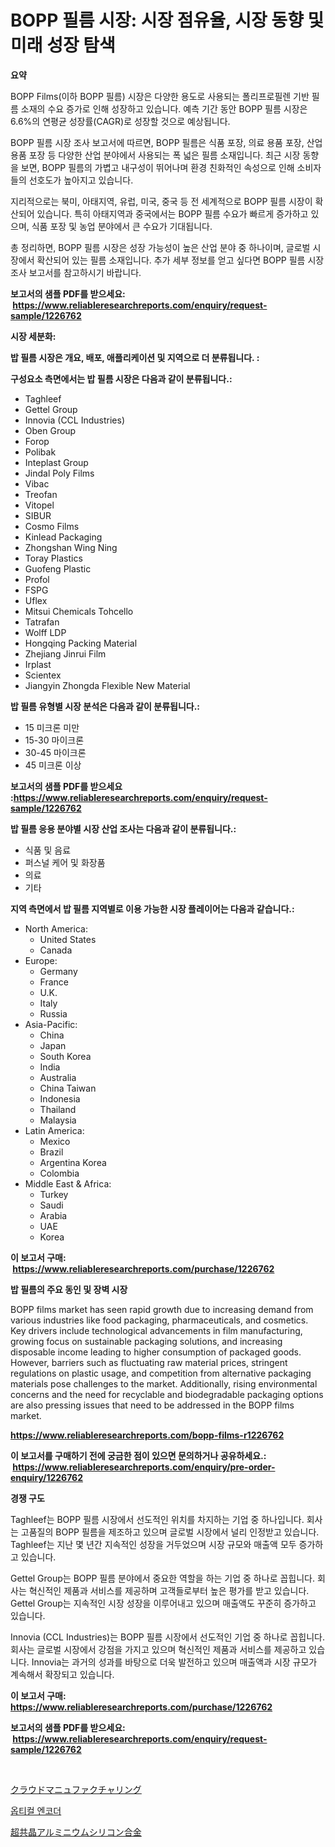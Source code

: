 <p><h1>BOPP 필름 시장: 시장 점유율, 시장 동향 및 미래 성장 탐색</h1></p><p><strong>요약</strong></p>
<p><p>BOPP Films(이하 BOPP 필름) 시장은 다양한 용도로 사용되는 폴리프로필렌 기반 필름 소재의 수요 증가로 인해 성장하고 있습니다. 예측 기간 동안 BOPP 필름 시장은 6.6%의 연평균 성장률(CAGR)로 성장할 것으로 예상됩니다.</p><p>BOPP 필름 시장 조사 보고서에 따르면, BOPP 필름은 식품 포장, 의료 용품 포장, 산업 용품 포장 등 다양한 산업 분야에서 사용되는 폭 넓은 필름 소재입니다. 최근 시장 동향을 보면, BOPP 필름의 가볍고 내구성이 뛰어나며 환경 친화적인 속성으로 인해 소비자들의 선호도가 높아지고 있습니다.</p><p>지리적으로는 북미, 아태지역, 유럽, 미국, 중국 등 전 세계적으로 BOPP 필름 시장이 확산되어 있습니다. 특히 아태지역과 중국에서는 BOPP 필름 수요가 빠르게 증가하고 있으며, 식품 포장 및 농업 분야에서 큰 수요가 기대됩니다.</p><p>총 정리하면, BOPP 필름 시장은 성장 가능성이 높은 산업 분야 중 하나이며, 글로벌 시장에서 확산되어 있는 필름 소재입니다. 추가 세부 정보를 얻고 싶다면 BOPP 필름 시장 조사 보고서를 참고하시기 바랍니다.</p></p>
<p><strong>보고서의 샘플 PDF를 받으세요: &nbsp;<a href="https://www.reliableresearchreports.com/enquiry/request-sample/1226762">https://www.reliableresearchreports.com/enquiry/request-sample/1226762</a></strong></p>
<p><strong>시장 세분화:</strong></p>
<p><strong> 밥 필름 시장은 개요, 배포, 애플리케이션 및 지역으로 더 분류됩니다. :</strong></p>
<p><strong>구성요소 측면에서는 밥 필름 시장은 다음과 같이 분류됩니다.:</strong></p>
<p><ul><li>Taghleef</li><li>Gettel Group</li><li>Innovia (CCL Industries)</li><li>Oben Group</li><li>Forop</li><li>Polibak</li><li>Inteplast Group</li><li>Jindal Poly Films</li><li>Vibac</li><li>Treofan</li><li>Vitopel</li><li>SIBUR</li><li>Cosmo Films</li><li>Kinlead Packaging</li><li>Zhongshan Wing Ning</li><li>Toray Plastics</li><li>Guofeng Plastic</li><li>Profol</li><li>FSPG</li><li>Uflex</li><li>Mitsui Chemicals Tohcello</li><li>Tatrafan</li><li>Wolff LDP</li><li>Hongqing Packing Material</li><li>Zhejiang Jinrui Film</li><li>Irplast</li><li>Scientex</li><li>Jiangyin Zhongda Flexible New Material</li></ul></p>
<p><strong> 밥 필름 유형별 시장 분석은 다음과 같이 분류됩니다.:</strong></p>
<p><ul><li>15 미크론 미만</li><li>15-30 마이크론</li><li>30-45 마이크론</li><li>45 미크론 이상</li></ul></p>
<p><strong>보고서의 샘플 PDF를 받으세요 :<a href="https://www.reliableresearchreports.com/enquiry/request-sample/1226762">https://www.reliableresearchreports.com/enquiry/request-sample/1226762</a></strong></p>
<p><strong> 밥 필름 응용 분야별 시장 산업 조사는 다음과 같이 분류됩니다.:</strong></p>
<p><ul><li>식품 및 음료</li><li>퍼스널 케어 및 화장품</li><li>의료</li><li>기타</li></ul></p>
<p><strong>지역 측면에서 밥 필름 지역별로 이용 가능한 시장 플레이어는 다음과 같습니다.:</strong></p>
<p><ul>
    <li>
        North America:
        <ul>
            <li>United States</li>
            <li>Canada</li>
        </ul>
    </li>
    <li>
        Europe:
        <ul>
            <li>Germany</li>
            <li>France</li>
            <li>U.K.</li>
            <li>Italy</li>
            <li>Russia</li>
        </ul>
    </li>
    <li>
        Asia-Pacific:
        <ul>
            <li>China</li>
            <li>Japan</li>
            <li>South Korea</li>
            <li>India</li>
            <li>Australia</li>
            <li>China Taiwan</li>
            <li>Indonesia</li>
            <li>Thailand</li>
            <li>Malaysia</li>
        </ul>
    </li>
    <li>
        Latin America:
        <ul>
            <li>Mexico</li>
            <li>Brazil</li>
            <li>Argentina Korea</li>
            <li>Colombia</li>
        </ul>
    </li>
    <li>
        Middle East & Africa:
        <ul>
            <li>Turkey</li>
            <li>Saudi</li>
            <li>Arabia</li>
            <li>UAE</li>
            <li>Korea</li>
        </ul>
    </li>
    </ul></p>
<p><strong>이 보고서 구매: &nbsp;<a href="https://www.reliableresearchreports.com/purchase/1226762">https://www.reliableresearchreports.com/purchase/1226762</a></strong></p>
<p><strong>밥 필름의 주요 동인 및 장벽 시장</strong></p>
<p><p>BOPP films market has seen rapid growth due to increasing demand from various industries like food packaging, pharmaceuticals, and cosmetics. Key drivers include technological advancements in film manufacturing, growing focus on sustainable packaging solutions, and increasing disposable income leading to higher consumption of packaged goods. However, barriers such as fluctuating raw material prices, stringent regulations on plastic usage, and competition from alternative packaging materials pose challenges to the market. Additionally, rising environmental concerns and the need for recyclable and biodegradable packaging options are also pressing issues that need to be addressed in the BOPP films market.</p></p>
<p><strong><a href="https://www.reliableresearchreports.com/bopp-films-r1226762">https://www.reliableresearchreports.com/bopp-films-r1226762</a></strong></p>
<p><strong>이 보고서를 구매하기 전에 궁금한 점이 있으면 문의하거나 공유하세요.: &nbsp;<a href="https://www.reliableresearchreports.com/enquiry/pre-order-enquiry/1226762">https://www.reliableresearchreports.com/enquiry/pre-order-enquiry/1226762</a></strong></p>
<p><strong>경쟁 구도</strong></p>
<p><p>Taghleef는 BOPP 필름 시장에서 선도적인 위치를 차지하는 기업 중 하나입니다. 회사는 고품질의 BOPP 필름을 제조하고 있으며 글로벌 시장에서 널리 인정받고 있습니다. Taghleef는 지난 몇 년간 지속적인 성장을 거두었으며 시장 규모와 매출액 모두 증가하고 있습니다.</p><p>Gettel Group는 BOPP 필름 분야에서 중요한 역할을 하는 기업 중 하나로 꼽힙니다. 회사는 혁신적인 제품과 서비스를 제공하며 고객들로부터 높은 평가를 받고 있습니다. Gettel Group는 지속적인 시장 성장을 이루어내고 있으며 매출액도 꾸준히 증가하고 있습니다.</p><p>Innovia (CCL Industries)는 BOPP 필름 시장에서 선도적인 기업 중 하나로 꼽힙니다. 회사는 글로벌 시장에서 강점을 가지고 있으며 혁신적인 제품과 서비스를 제공하고 있습니다. Innovia는 과거의 성과를 바탕으로 더욱 발전하고 있으며 매출액과 시장 규모가 계속해서 확장되고 있습니다.</p></p>
<p><strong>이 보고서 구매: &nbsp; <a href="https://www.reliableresearchreports.com/purchase/1226762">https://www.reliableresearchreports.com/purchase/1226762</a></strong></p>
<p><strong>보고서의 샘플 PDF를 받으세요: &nbsp;<a href="https://www.reliableresearchreports.com/enquiry/request-sample/1226762">https://www.reliableresearchreports.com/enquiry/request-sample/1226762</a></strong><strong></strong></p>
<p>&nbsp;</p>
<p><p><a href="https://medium.com/@slbola/%E3%82%AF%E3%83%A9%E3%82%A6%E3%83%89%E8%A3%BD%E9%80%A0%E5%B8%82%E5%A0%B4%E3%81%AE%E8%A6%8F%E6%A8%A1-cagr-%E3%83%88%E3%83%AC%E3%83%B3%E3%83%89-2024-2030-5ae45000992f">クラウドマニュファクチャリング</a></p><p><a href="https://medium.com/@kelsiorphy/%EA%B4%91%ED%95%99-%EC%9D%B8%EC%BD%94%EB%8D%94-%EC%8B%9C%EC%9E%A5-%EA%B7%9C%EB%AA%A8-%EC%8B%9C%EC%9E%A5-%EC%A0%84%EB%A7%9D-%EB%B0%8F-%EC%8B%9C%EC%9E%A5-%EC%98%88%EC%B8%A1-2024%EB%85%84%EB%B6%80%ED%84%B0-2031%EB%85%84%EA%B9%8C%EC%A7%80-e68da0dc7fa6">옵티컬 엔코더</a></p><p><a href="https://medium.com/@joanacasper14/%E8%B6%85%E5%85%B1%E6%99%B6%E3%82%A2%E3%83%AB%E3%83%9F%E3%83%8B%E3%82%A6%E3%83%A0%E3%82%B7%E3%83%AA%E3%82%B3%E3%83%B3%E5%90%88%E9%87%91%E5%B8%82%E5%A0%B4%E3%81%A7%E3%81%AF-%E5%B8%82%E5%A0%B4%E3%82%B7%E3%82%A7%E3%82%A2-%E5%B8%82%E5%A0%B4%E5%8B%95%E5%90%91-%E3%81%8A%E3%82%88%E3%81%B3%E5%B8%82%E5%A0%B4%E6%88%90%E9%95%B7%E3%81%AB%E9%96%A2%E3%81%99%E3%82%8B%E6%83%85%E5%A0%B1%E3%81%8C%E6%8F%90%E4%BE%9B%E3%81%95%E3%82%8C%E3%81%A6%E3%81%84%E3%81%BE%E3%81%99-22446f7f6663">超共晶アルミニウムシリコン合金</a></p></p>